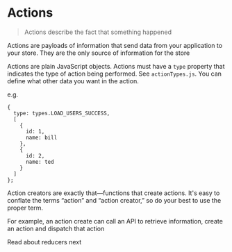# Actions

<blockquote>
Actions describe the fact that something happened
</blockquote>

Actions are payloads of information that send data from your application to your store. They are the only source of information for the store

Actions are plain JavaScript objects. Actions must have a `type` property that indicates the type of action being performed. See `actionTypes.js`. You can define what other data you want in the action.

e.g.

    {
      type: types.LOAD_USERS_SUCCESS,
      [
        {
          id: 1,
          name: bill
        },
        {
          id: 2,
          name: ted
        }
      ]
    };

Action creators are exactly that—functions that create actions. It's easy to conflate the terms “action” and “action creator,” so do your best to use the proper term.

For example, an action create can call an API to retrieve information, create an action and dispatch that action

Read about reducers next
